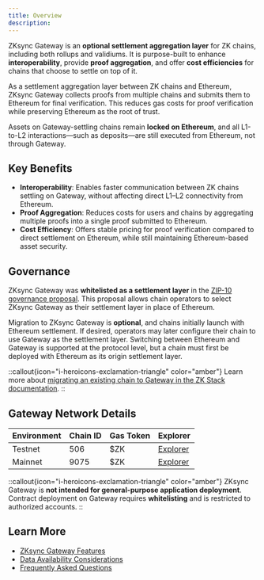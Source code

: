 ```yaml
---
title: Overview
description:
---
```


ZKsync Gateway is an **optional settlement aggregation layer** for ZK chains, including both rollups and validiums.
It is purpose-built to enhance **interoperability**, provide **proof aggregation**, and offer **cost efficiencies** for
chains that choose to settle on top of it.

As a settlement aggregation layer between ZK chains and Ethereum, ZKsync Gateway collects proofs from multiple chains and submits them to Ethereum
for final verification. This reduces gas costs for proof verification while preserving Ethereum as the root of trust.

Assets on Gateway-settling chains remain **locked on Ethereum**, and all L1-to-L2 interactions—such as deposits—are still executed from Ethereum,
not through Gateway.

## Key Benefits

- **Interoperability**: Enables faster communication between ZK chains settling on Gateway, without affecting direct L1–L2 connectivity from Ethereum.
- **Proof Aggregation**: Reduces costs for users and chains by aggregating multiple proofs into a single proof submitted to Ethereum.
- **Cost Efficiency**: Offers stable pricing for proof verification compared to direct settlement on Ethereum,
  while still maintaining Ethereum-based asset security.

## Governance

ZKsync Gateway was **whitelisted as a settlement layer** in the [ZIP-10 governance proposal](https://www.tally.xyz/gov/zksync/proposal/97689115420129047109255183628089175185608660755000395855946331923921270505453?govId=eip155:324:0x76705327e682F2d96943280D99464Ab61219e34f).
This proposal allows chain operators to select ZKsync Gateway as their settlement layer in place of Ethereum.

Migration to ZKsync Gateway is **optional**, and chains initially launch with Ethereum settlement.
If desired, operators may later configure their chain to use Gateway as the settlement layer.
Switching between Ethereum and Gateway is supported at the protocol level, but a chain must first be deployed with Ethereum as its origin settlement layer.

::callout{icon="i-heroicons-exclamation-triangle" color="amber"}
Learn more about [migrating an existing chain to Gateway in the ZK Stack documentation](../../zk-stack/running/gateway-settlement-layer).
::

## Gateway Network Details

| Environment | Chain ID | Gas Token | Explorer |
|-------------|----------|-----------|----------|
| Testnet     | 506      | $ZK       | [Explorer](https://gateway.explorer.zksync.io) |
| Mainnet     | 9075     | $ZK       | [Explorer](https://gateway.explorer.zksync.io) |

::callout{icon="i-heroicons-exclamation-triangle" color="amber"}
ZKsync Gateway is **not intended for general-purpose application deployment**.
Contract deployment on Gateway requires **whitelisting** and is restricted to authorized accounts.
::

## Learn More

- [ZKsync Gateway Features](./features)
- [Data Availability Considerations](./da-considerations)
- [Frequently Asked Questions](./gateway-faq)

